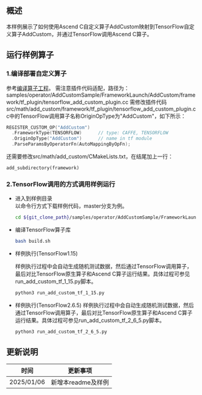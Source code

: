 ## 概述
本样例展示了如何使用Ascend C自定义算子AddCustom映射到TensorFlow自定义算子AddCustom，并通过TensorFlow调用Ascend C算子。

## 运行样例算子
### 1.编译部署自定义算子
参考[编译算子工程](../../../README.md#编译部署自定义算子)。
需注意插件代码适配，路径为： samples/operator/AddCustomSample/FrameworkLaunch/AddCustom/framework/tf_plugin/tensorflow_add_custom_plugin.cc
需修改插件代码src/math/add_custom/framework/tf_plugin/tensorflow_add_custom_plugin.cc中的TensorFlow调用算子名称OriginOpType为"AddCustom"，如下所示：
```c++
REGISTER_CUSTOM_OP("AddCustom")
  .FrameworkType(TENSORFLOW)      // type: CAFFE, TENSORFLOW
  .OriginOpType("AddCustom")      // name in tf module
  .ParseParamsByOperatorFn(AutoMappingByOpFn);
```
还需要修改src/math/add_custom/CMakeLists.txt，在结尾加上一行：
```
add_subdirectory(framework)
```

### 2.TensorFlow调用的方式调用样例运行

  - 进入到样例目录   
    以命令行方式下载样例代码，master分支为例。
    ```bash
    cd ${git_clone_path}/samples/operator/AddCustomSample/FrameworkLaunch/TensorflowInvocation/AscendCustomToTensorFlowCustom
    ```
  - 编译TensorFlow算子库
    ```bash
    bash build.sh
    ```

  - 样例执行(TensorFlow1.15)

    样例执行过程中会自动生成随机测试数据，然后通过TensorFlow调用算子，最后对比TensorFlow原生算子和Ascend C算子运行结果。具体过程可参见run_add_custom_tf_1_15.py脚本。
    ```bash
    python3 run_add_custom_tf_1_15.py
    ```
  - 样例执行(TensorFlow2.6.5)
    样例执行过程中会自动生成随机测试数据，然后通过TensorFlow调用算子，最后对比TensorFlow原生算子和Ascend C算子运行结果。具体过程可参见run_add_custom_tf_2_6_5.py脚本。
    ```bash
    python3 run_add_custom_tf_2_6_5.py
    ```


## 更新说明
| 时间       | 更新事项     |
| ---------- | ------------ |
| 2025/01/06 | 新增本readme及样例 |
